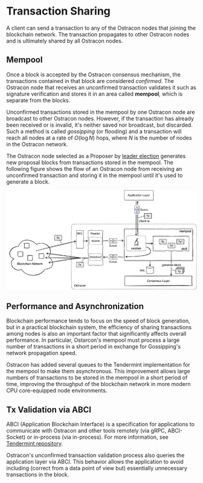 # Transaction Sharing

A client can send a transaction to any of the Ostracon nodes that joining the blockchain network. The transaction propagates to other Ostracon nodes and is ultimately shared by all Ostracon nodes.

## Mempool

Once a block is accepted by the Ostracon consensus mechanism, the transactions contained in that block are considered *confirmed*.  The Ostracon node that receives an unconfirmed transaction validates it such as signature verification and stores it in an area called **mempool**, which is separate from the blocks.

Unconfirmed transactions stored in the mempool by one Ostracon node are broadcast to other Ostracon nodes.
However, if the transaction has already been received or is invalid, it's neither saved nor broadcast, but discarded.
Such a method is called *gossipping* (or flooding) and a transaction will reach all nodes at a rate of $O(\log N)$ hops,
where $N$ is the number of nodes in the Ostracon network.

The Ostracon node selected as a Proposer by [leader election](02-consensus.md) generates new proposal blocks from transactions stored in the mempool.
The following figure shows the flow of an Ostracon node from receiving an unconfirmed transaction and storing it in the mempool until it's used to generate a block.

![Mempool in Ostracon structure](../static/tx-sharing/mempool.png)

## Performance and Asynchronization

Blockchain performance tends to focus on the speed of block generation, but in a practical blockchain system, the efficiency of sharing transactions among nodes is also an important factor that significantly affects overall performance.
In particular, Ostarcon's mempool must process a large number of transactions in a short period in exchange for Gossipping's network propagation speed.

Ostracon has added several queues to the Tendermint implementation for the mempool to make them asynchronous.
This improvement allows large numbers of transactions to be stored in the mempool in a short period of time, improving the throughput of the blockchain network in more modern CPU core-equipped node environments.

## Tx Validation via ABCI

ABCI (Application Blockchain Interface) is a specification for applications to communicate with Ostracon and other tools remotely (via gRPC, ABCI-Socket) or in-process (via in-process).
For more information, see [Tendermint repository](https://github.com/tendermint/tendermint/tree/main/abci).

Ostracon's unconfirmed transaction validation process also queries the application layer via ABCI.
This behavior allows the application to avoid including (correct from a data point of view but) essentially unnecessary transactions in the block.
